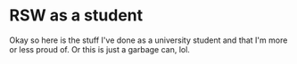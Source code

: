 # RSW as a student
Okay so here is the stuff I've done as a university student and that I'm more or less proud of. Or this is just a garbage can, lol.
